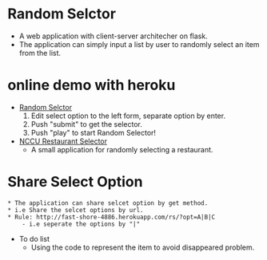 # Random Selctor
* A web application with client-server architecher on flask.
* The application can simply input a list by user to randomly select an item from the list.

# online demo with heroku
* [Random Selctor](http://fast-shore-4886.herokuapp.com/rs/)
    1. Edit select option to the left form, separate option by enter.
    2. Push "submit" to get the selector.
    3. Push "play" to start Random Selector!
* [NCCU Restaurant Selector](http://fast-shore-4886.herokuapp.com/rs/nccu_eat)
    - A small application for randomly selecting a restaurant.

# Share Select Option
    * The application can share selcet option by get method.
    * i.e Share the selcet options by url.
    * Rule: http://fast-shore-4886.herokuapp.com/rs/?opt=A|B|C
        - i.e seperate the options by "|"

* To do list
    * Using the code to represent the item to avoid disappeared problem.
